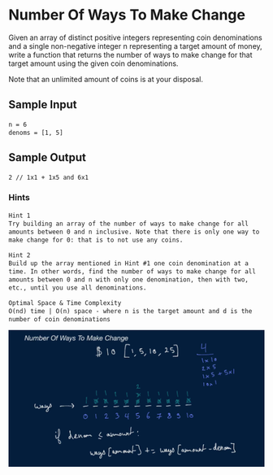 # Number Of Ways To Make Change

Given an array of distinct positive integers representing coin denominations and a single non-negative integer n representing a target amount of money, write a function that returns the number of ways to make change for that target amount using the given coin denominations.

Note that an unlimited amount of coins is at your disposal.

## Sample Input

```
n = 6
denoms = [1, 5]
```

## Sample Output

```
2 // 1x1 + 1x5 and 6x1
```

### Hints

```
Hint 1
Try building an array of the number of ways to make change for all amounts between 0 and n inclusive. Note that there is only one way to make change for 0: that is to not use any coins.
```

```
Hint 2
Build up the array mentioned in Hint #1 one coin denomination at a time. In other words, find the number of ways to make change for all amounts between 0 and n with only one denomination, then with two, etc., until you use all denominations.
```

```
Optimal Space & Time Complexity
O(nd) time | O(n) space - where n is the target amount and d is the number of coin denominations
```

![solution](answer.png)
